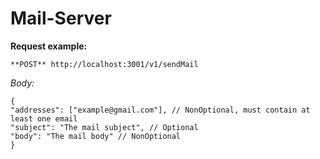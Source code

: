 # Mail-Server

**Request example:**

`**POST** http://localhost:3001/v1/sendMail`

*Body:*

```
{
"addresses": ["example@gmail.com"], // NonOptional, must contain at least one email
"subject": "The mail subject", // Optional
"body": "The mail body" // NonOptional
}
```

